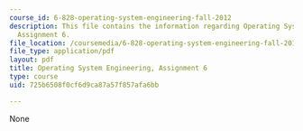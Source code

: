```yaml
---
course_id: 6-828-operating-system-engineering-fall-2012
description: This file contains the information regarding Operating System Engineering,
  Assignment 6.
file_location: /coursemedia/6-828-operating-system-engineering-fall-2012/725b6508f0cf6d9ca87a57f857afa6bb_MIT6_828F12_assignment6.pdf
file_type: application/pdf
layout: pdf
title: Operating System Engineering, Assignment 6
type: course
uid: 725b6508f0cf6d9ca87a57f857afa6bb

---
```

None